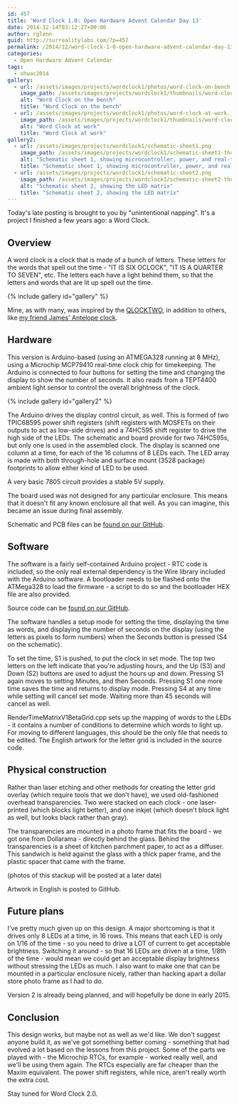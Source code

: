```yaml
---
id: 457
title: 'Word Clock 1.0: Open Hardware Advent Calendar Day 13'
date: 2014-12-14T03:12:27+00:00
author: rglenn
guid: http://surrealitylabs.com/?p=457
permalink: /2014/12/word-clock-1-0-open-hardware-advent-calendar-day-13/
categories:
  - Open Hardware Advent Calendar
tags:
  - ohwac2014
gallery:
  - url: /assets/images/projects/wordclock1/photos/word-clock-on-bench.jpg
    image_path: /assets/images/projects/wordclock1/thumbnails/word-clock-on-bench.jpg
    alt: "Word Clock on the bench"
    title: "Word Clock on the bench"
  - url: /assets/images/projects/wordclock1/photos/word-clock-at-work.jpg
    image_path: /assets/images/projects/wordclock1/thumbnails/word-clock-at-work.jpg
    alt: "Word Clock at work"
    title: "Word Clock at work"
gallery2:
  - url: /assets/images/projects/wordclock1/schematic-sheet1.png
    image_path: /assets/images/projects/wordclock1/schematic-sheet1-thumb.png
    alt: "Schematic sheet 1, showing microcontroller, power, and real-time clock"
    title: "Schematic sheet 1, showing microcontroller, power, and real-time clock"
  - url: /assets/images/projects/wordclock1/schematic-sheet2.png
    image_path: /assets/images/projects/wordclock1/schematic-sheet2-thumb.png
    alt: "Schematic sheet 2, showing the LED matrix"
    title: "Schematic sheet 2, showing the LED matrix"
---
```

Today's late posting is brought to you by "unintentional napping". It's a project I finished a few years ago: a Word Clock.

<h2>Overview</h2>
A word clock is a clock that is made of a bunch of letters. These letters for the words that spell out the time - "IT IS SIX OCLOCK", "IT IS A QUARTER TO SEVEN", etc. The letters each have a light behind them, so that the letters and words that are lit up spell out the time.

{% include gallery id="gallery" %}

Mine, as with many, was inspired by the <a href="http://www.qlocktwo.com/?lang=en" title="QLOCKTWO" target="_blank">QLOCKTWO</a>, in addition to others, like <a href="https://web.archive.org/web/20161002060043/http://jamesbastow.com:80/wiki/Antelope" target="_blank">my friend James' Antelope clock</a>.

<h2>Hardware</h2>
This version is Arduino-based (using an ATMEGA328 running at 8 MHz), using a Microchip MCP79410 real-time clock chip for timekeeping. The Arduino is connected to four buttons for setting the time and changing the display to show the number of seconds. It also reads from a TEPT4400 ambient light sensor to control the overall brightness of the clock.

{% include gallery id="gallery2" %}

The Arduino drives the display control circuit, as well. This is formed of two TPIC6B595 power shift registers (shift registers with MOSFETs on their outputs to act as low-side drives) and a 74HC595 shift register to drive the high side of the LEDs. The schematic and board provide for two 74HC595s, but only one is used in the assembled clock. The display is scanned one column at a time, for each of the 16 columns of 8 LEDs each. The LED array is made with both through-hole and surface mount (3528 package) footprints to allow either kind of LED to be used.

A very basic 7805 circuit provides a stable 5V supply.

The board used was not designed for any particular enclosure. This means that it doesn't fit any known enclosure all that well. As you can imagine, this became an issue during final assembly.

Schematic and PCB files can be <a href="https://github.com/SurrealityLabs/WordClock1" target="_blank">found on our GitHub</a>.

<h2>Software</h2>
The software is a fairly self-contained Arduino project - RTC code is included, so the only real external dependency is the Wire library included with the Arduino software. A bootloader needs to be flashed onto the ATMega328 to load the firmware - a script to do so and the bootloader HEX file are also provided.

Source code can be <a href="https://github.com/SurrealityLabs/WordClock1" target="_blank">found on our GitHub</a>.

The software handles a setup mode for setting the time, displaying the time as words, and displaying the number of seconds on the display (using the letters as pixels to form numbers) when the Seconds button is pressed (S4 on the schematic).

To set the time, S1 is pushed, to put the clock in set mode. The top two letters on the left indicate that you're adjusting hours, and the Up (S3) and Down (S2) buttons are used to adjust the hours up and down. Pressing S1 again moves to setting Minutes, and then Seconds. Pressing S1 one more time saves the time and returns to display mode. Pressing S4 at any time while setting will cancel set mode. Waiting more than 45 seconds will cancel as well.

RenderTimeMatrixV1BetaGrid.cpp sets up the mapping of words to the LEDs - it contains a number of conditions to determine which words to light up. For moving to different languages, this should be the only file that needs to be edited. The English artwork for the letter grid is included in the source code.

<h2>Physical construction</h2>
Rather than laser etching and other methods for creating the letter grid overlay (which require tools that we don't have), we used old-fashioned overhead transparencies. Two were stacked on each clock - one laser-printed (which blocks light better), and one inkjet (which doesn't block light as well, but looks black rather than gray).

The transparencies are mounted in a photo frame that fits the board - we got one from Dollarama - directly behind the glass. Behind the transparencies is a sheet of kitchen parchment paper, to act as a diffuser. This sandwich is held against the glass with a thick paper frame, and the plastic spacer that came with the frame.

(photos of this stackup will be posted at a later date)

Artwork in English is posted to GitHub.

<h2>Future plans</h2>
I've pretty much given up on this design. A major shortcoming is that it drives only 8 LEDs at a time, in 16 rows. This means that each LED is only on 1/16 of the time - so you need to drive a LOT of current to get acceptable brightness. Switching it around - so that 16 LEDs are driven at a time, 1/8th of the time - would mean we could get an acceptable display brightness without stressing the LEDs as much. I also want to make one that can be mounted in a particular enclosure nicely, rather than hacking apart a dollar store photo frame as I had to do.

Version 2 is already being planned, and will hopefully be done in early 2015.

<h2>Conclusion</h2>
This design works, but maybe not as well as we'd like. We don't suggest anyone build it, as we've got something better coming - something that had evolved a lot based on the lessons from this project. Some of the parts we played with - the Microchip RTCs, for example - worked really well, and we'll be using them again. The RTCs especially are far cheaper than the Maxim equivalent. The power shift registers, while nice, aren't really worth the extra cost.

Stay tuned for Word Clock 2.0.